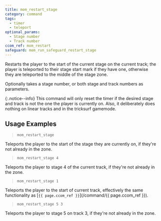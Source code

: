 ```yaml
---
title: mom_restart_stage
category: command
tags:
  - timer
  - teleport
optional_params:
  - Stage number
  - Track number
ccom_ref: mom_restart
safeguard: mom_run_safeguard_restart_stage
---
```


Restarts the player to the start of the current stage on the current track; the player is teleported to their stage start mark if they have one, otherwise they are teleported to the middle of the stage zone.

Optionally takes a stage number, or both stage and track numbers as parameters.

{:.notice--info}
This command will only reset the timer if the desired stage and track is not the one the player is currently on. 
Also, it deliberately does nothing on linear tracks and in the tricksurf gamemode.

## Usage Examples

> `mom_restart_stage`

Teleports the player to the start of the stage they are currently on, if they're not already in the zone.

> `mom_restart_stage 4`

Teleports the player to stage 4 of the current track, if they're not already in the zone.

> `mom_restart_stage 1`

Teleports the player to the start of current track, effectively the same functionality as [`{{ page.ccom_ref }}`](/command/{{ page.ccom_ref }}).

> `mom_restart_stage 5 3`

Teleports the player to stage 5 on track 3, if they're not already in the zone.
